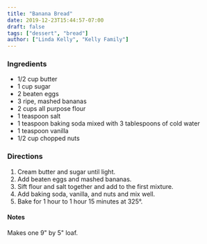 ```yaml
---
title: "Banana Bread"
date: 2019-12-23T15:44:57-07:00
draft: false
tags: ["dessert", "bread"]
author: ["Linda Kelly", "Kelly Family"]
---
```


### Ingredients
- 1/2 cup butter
- 1 cup sugar
- 2 beaten eggs
- 3 ripe, mashed bananas
- 2 cups all purpose flour
- 1 teaspoon salt
- 1 teaspoon baking soda mixed with 3 tablespoons of cold water
- 1 teaspoon vanilla
- 1/2 cup chopped nuts

### Directions
1. Cream butter and sugar until light. 
1. Add beaten eggs and mashed bananas.
1. Sift flour and salt together and add to the first mixture. 
1. Add baking soda, vanilla, and nuts and mix well. 
1. Bake for 1 hour to 1 hour 15 minutes at 325­°. 

#### Notes
Makes one 9" by 5" loaf. 